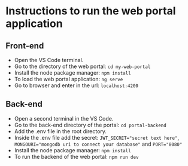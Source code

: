 # Instructions to run the web portal application

## Front-end
- Open the VS Code terminal.
- Go to the directory of the web portal: `cd my-web-portal` 
- Install the node package manager: `npm install` 
- To load the web portal application: `ng serve` 
- Go to browser and enter in the url: `localhost:4200`

## Back-end
- Open a second terminal in the VS Code.
- Go to the back-end directory of the portal: `cd portal-backend`
- Add the .env file in the root directory.
- Inside the .env file add the secret: `JWT_SECRET="secret text here"`, `MONGOURI="mongodb uri to connect your database"` and `PORT="8080"`
- Install the node package manager: `npm install`
- To run the backend of the web portal: `npm run dev` 


